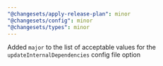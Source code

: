 ```yaml
---
"@changesets/apply-release-plan": minor
"@changesets/config": minor
"@changesets/types": minor
---
```


Added `major` to the list of acceptable values for the `updateInternalDependencies` config file option
